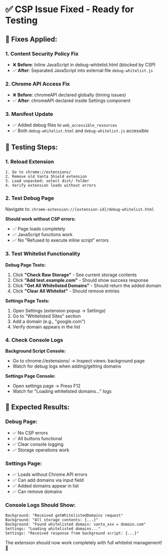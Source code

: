 # ✅ CSP Issue Fixed - Ready for Testing

## 🔧 **Fixes Applied:**

### 1. **Content Security Policy Fix**
- ❌ **Before**: Inline JavaScript in debug-whitelist.html (blocked by CSP)
- ✅ **After**: Separated JavaScript into external file `debug-whitelist.js`

### 2. **Chrome API Access Fix** 
- ❌ **Before**: chromeAPI declared globally (timing issues)
- ✅ **After**: chromeAPI declared inside Settings component

### 3. **Manifest Update**
- ✅ Added debug files to `web_accessible_resources`
- ✅ Both `debug-whitelist.html` and `debug-whitelist.js` accessible

## 🎯 **Testing Steps:**

### 1. **Reload Extension**
```
1. Go to chrome://extensions/
2. Remove old Vanta Shield extension  
3. Load unpacked: select dist/ folder
4. Verify extension loads without errors
```

### 2. **Test Debug Page**
Navigate to: `chrome-extension://[extension-id]/debug-whitelist.html`

**Should work without CSP errors:**
- ✅ Page loads completely
- ✅ JavaScript functions work
- ✅ No "Refused to execute inline script" errors

### 3. **Test Whitelist Functionality**
**Debug Page Tests:**
1. Click **"Check Raw Storage"** - See current storage contents
2. Click **"Add test.example.com"** - Should show success response
3. Click **"Get All Whitelisted Domains"** - Should return the added domain
4. Click **"Clear All Whitelist"** - Should remove entries

**Settings Page Tests:**
1. Open Settings (extension popup → Settings)
2. Go to "Whitelisted Sites" section
3. Add a domain (e.g., "google.com")
4. Verify domain appears in the list

### 4. **Check Console Logs**
**Background Script Console:**
- Go to chrome://extensions/ → Inspect views: background page
- Watch for debug logs when adding/getting domains

**Settings Page Console:**
- Open settings page → Press F12
- Watch for "Loading whitelisted domains..." logs

## 🎯 **Expected Results:**

### Debug Page:
- ✅ No CSP errors
- ✅ All buttons functional
- ✅ Clear console logging
- ✅ Storage operations work

### Settings Page:
- ✅ Loads without Chrome API errors
- ✅ Can add domains via input field
- ✅ Added domains appear in list
- ✅ Can remove domains

### Console Logs Should Show:
```
Background: "Received getWhitelistedDomains request"
Background: "All storage contents: {...}"
Background: "Found whitelisted domain: vanta_xxx = domain.com"
Settings: "Loading whitelisted domains..."
Settings: "Received response from background script: {...}"
```

The extension should now work completely with full whitelist management! 🎉

